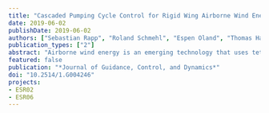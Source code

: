 ```yaml
---
title: "Cascaded Pumping Cycle Control for Rigid Wing Airborne Wind Energy Systems"
date: 2019-06-02
publishDate: 2019-06-02
authors: ["Sebastian Rapp", "Roland Schmehl", "Espen Oland", "Thomas Haas"]
publication_types: ["2"]
abstract: "Airborne wind energy is an emerging technology that uses tethered unmanned aerial vehicles for harvesting wind energy at altitudes higher than conventional towered wind turbines. To make the technology competitive to other renewable energy technologies a reliable control system is required that allows autonomously operating the system throughout all phases of flight. In the present work a cascaded nonlinear control scheme for reliable pumping cycle control of a rigid wing airborne wind energy system is proposed. The high-level control strategy in the form of a state machine as well as the flight controller consisting of path-following guidance and control, attitude, and rate loop is presented along with a winch controller for tether force tracking. A mathematical model for an existing prototype will be derived, and results from a simulation study will be used to demonstrate the robustness of the proposed concept in the presence of turbulence and wind gusts."
featured: false
publication: "*Journal of Guidance, Control, and Dynamics*"
doi: "10.2514/1.G004246"
projects:
- ESR02
- ESR06
---
```


